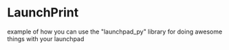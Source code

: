 # LaunchPrint
example of how you can use the "launchpad_py" library for doing awesome things with your launchpad
